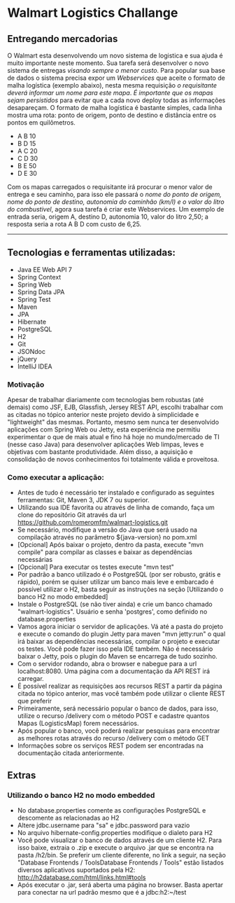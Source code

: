 # Walmart Logistics Challange 

## Entregando mercadorias

O Walmart esta desenvolvendo um novo sistema de logistica e sua ajuda é muito importante neste momento. 
Sua tarefa será desenvolver o novo sistema de entregas *visando sempre o menor custo*. 
Para popular sua base de dados o sistema precisa expor um *Webservices* que aceite o formato de malha logística 
(exemplo abaixo), nesta mesma requisição *o requisitante deverá informar um nome para este mapa*. 
*É importante que os mapas sejam persistidos* para evitar que a cada novo deploy todas as informações desapareçam. 
O formato de malha logística é bastante simples, cada linha mostra uma rota: ponto de origem, ponto de destino e 
distância entre os pontos em quilômetros.

- A B 10 
- B D 15
- A C 20
- C D 30
- B E 50
- D E 30

Com os mapas carregados o requisitante irá procurar o menor valor de entrega e seu caminho, para isso 
ele passará o *nome do ponto de origem, nome do ponto de destino, autonomia do caminhão (km/l) e o valor do litro 
do combustivel*, agora sua tarefa é criar este Webservices. 
Um exemplo de entrada seria, origem A, destino D, autonomia 10, valor do litro 2,50; a resposta seria a rota A B D com custo de 6,25.

--------------------------------------------------------------------------------------------------------------

## Tecnologias e ferramentas utilizadas:
- Java EE Web API 7
- Spring Context
- Spring Web
- Spring Data JPA
- Spring Test
- Maven
- JPA
- Hibernate
- PostgreSQL
- H2
- Git
- JSONdoc
- jQuery
- IntelliJ IDEA

### Motivação
Apesar de trabalhar diariamente com tecnologias bem robustas (até demais) como JSF, EJB, Glassfish, Jersey REST API, escolhi trabalhar com as citadas no tópico anterior neste projeto devido à simplicidade e "lightweight" das mesmas. Portanto, mesmo sem nunca ter desenvolvido aplicações com Spring Web ou Jetty, esta experiência me permitiu experimentar o que de mais atual e fino há hoje no mundo/mercado de TI (nesse caso Java) para desenvolver aplicações Web limpas, leves e objetivas com bastante produtividade. Além disso, a aquisição e consolidação de novos conhecimentos foi totalmente válida e proveitosa.


### Como executar a aplicação:
- Antes de tudo é necessário ter instalado e configurado as seguintes ferramentas: Git, Maven 3, JDK 7 ou superior.
- Utilizando sua IDE favorita ou através de linha de comando, faça um clone do repositório Git através da url https://github.com/romeromfm/walmart-logistics.git
- Se necessário, modifique a versão do Java que será usado na compilação através no parâmetro ${java-version} no pom.xml
- [Opcional] Após baixar o projeto, dentro da pasta, execute "mvn compile" para compilar as classes e baixar as dependências necessárias
- [Opcional] Para executar os testes execute "mvn test"
- Por padrão a banco utilizado é o PostgreSQL (por ser robusto, grátis e rápido), porém se quiser utilizar um banco mais leve e embarcado é possível utilizar o H2, basta seguir as instruções na seção [Utilizando o banco H2 no modo embedded]
- Instale o PostgreSQL (se não tiver ainda) e crie um banco chamado "walmart-logistics". Usuário e senha 'postgres', como definido no database.properties
- Vamos agora iniciar o servidor de aplicações. Vá até a pasta do projeto e execute o comando do plugin Jetty para maven "mvn jetty:run" o qual irá baixar as dependências necessárias, compilar o projeto e executar os testes. Você pode fazer isso pela IDE também. Não é necessário baixar o Jetty, pois o plugin do Maven se encarrega de tudo sozinho.
- Com o servidor rodando, abra o browser e nabegue para a url localhost:8080. Uma página com a documentação da API REST irá carregar.
- É possível realizar as requisições aos recursos REST a partir da página citada no tópico anterior, mas você também pode utilizar o cliente REST que preferir
- Primeiramente, será necessário popular o banco de dados, para isso, utilize o recurso /delivery com o método POST e cadastre quantos Mapas (LogisticsMap) forem necessários.
- Após popular o banco, você poderá realizar pesquisas para encontrar as melhores rotas através do recurso /delivery com o método GET
- Informações sobre os serviços REST podem ser encontradas na documentação citada anteriormente.

## Extras

### Utilizando o banco H2 no modo embedded
- No database.properties comente as configurações PostgreSQL e descomente as relacionadas ao H2
- Altere jdbc.username para "sa" e jdbc.password para vazio
- No arquivo hibernate-config.properties modifique o dialeto para H2
- Você pode visualizar o banco de dados através de um cliente H2. Para isso baixe, extraia o .zip e execute o arquivo .jar que se encontra na pasta /h2/bin. Se preferir um cliente diferente, no link a seguir, na seção "Database Frontends / ToolsDatabase Frontends / Tools" estão listados diversos aplicativos suportados pela H2: http://h2database.com/html/links.html#tools
- Após executar o .jar, será aberta uma página no browser. Basta apertar para conectar na url padrão mesmo que é a jdbc:h2:~/test
